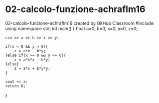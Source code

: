 # 02-calcolo-funzione-achraflm16
02-calcolo-funzione-achraflm16 created by GitHub Classroom
#include <iostream>
using namespace std;
int main() {
    float a=0, b=0, x=0, y=0, z=0;

    cin >> a >> b >> x >> y;

    if(x < 0 && y > 0){
        z = a*x - b*y;
    }else if(x >= 0 && y <= 0){
        z = a*x*x - b*y;
    }else{
        z = a*x + b*y*y;
    }

    cout << z;
    return 0;
}
